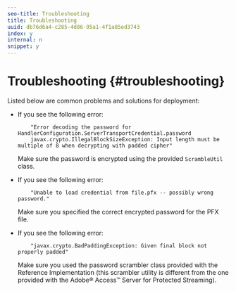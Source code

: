 ```yaml
---
seo-title: Troubleshooting
title: Troubleshooting
uuid: db76d6a4-c285-4d86-95a1-4f1a85ed3743
index: y
internal: n
snippet: y
---
```


# Troubleshooting {#troubleshooting}

Listed below are common problems and solutions for deployment:

* If you see the following error:

  ```
      "Error decoding the password for HandlerConfiguration.ServerTransportCredential.password  
      javax.crypto.IllegalBlockSizeException: Input length must be multiple of 8 when decrypting with padded cipher"
  ```

  Make sure the password is encrypted using the provided `ScrambleUtil` class. 

* If you see the following error:

  ```
      "Unable to load credential from file.pfx -- possibly wrong password."
  ```

  Make sure you specified the correct encrypted password for the PFX file. 

* If you see the following error:

  ```
      "javax.crypto.BadPaddingException: Given final block not properly padded"
  ```

  Make sure you used the password scrambler class provided with the Reference Implementation (this scrambler utility is different from the one provided with the Adobe® Access™ Server for Protected Streaming).

